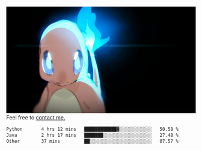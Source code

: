 [gif]: https://raw.githubusercontent.com/uysalserkan/uysalserkan/master/charmander-2.gif

![gif]
Feel free to [contact me.](mailto:uysalserkan08@gmail.com)
<!--
<div align="center">
<p>Profile Visitor Counter</p>
<img src="https://profile-counter.glitch.me/uysalserkan/count.svg" alt="hit counter" align="center">
</div>
-->
<!--START_SECTION:waka-->

```text
Python       4 hrs 12 mins   ████████████▓░░░░░░░░░░░░   50.58 %
Java         2 hrs 17 mins   ███████░░░░░░░░░░░░░░░░░░   27.48 %
Other        37 mins         ██░░░░░░░░░░░░░░░░░░░░░░░   07.57 %
```

<!--END_SECTION:waka-->

